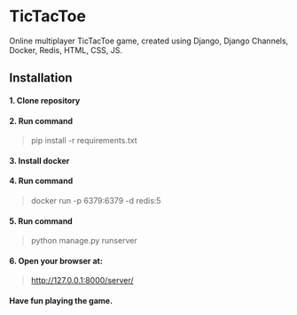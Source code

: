 # TicTacToe
Online multiplayer TicTacToe game, created using Django, Django Channels, Docker, Redis, HTML, CSS, JS.

## Installation 


#### 1. Clone repository

#### 2. Run command
>pip install -r requirements.txt

#### 3. Install docker

#### 4. Run command
>docker run -p 6379:6379 -d redis:5

#### 5. Run command
>python manage.py runserver

#### 6. Open your browser at:
>http://127.0.0.1:8000/server/

#### Have fun playing the game.
